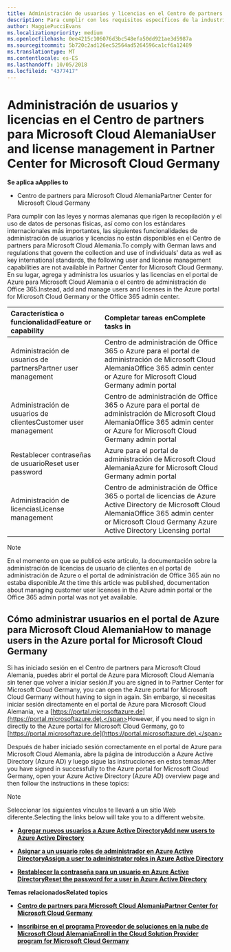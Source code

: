 ```yaml
---
title: Administración de usuarios y licencias en el Centro de partners para Microsoft Cloud Alemania | Centro de partners para Microsoft Cloud Alemania
description: Para cumplir con los requisitos específicos de la industria, regionales y nacionales que rigen la recopilación y el uso de datos de personas físicas, en el Centro de partners de Microsoft Cloud Alemania no están disponibles las funcionalidades de administración de usuarios. En su lugar, agrega y administra los usuarios en el portal de Azure para Microsoft Cloud Alemania.
author: MaggiePucciEvans
ms.localizationpriority: medium
ms.openlocfilehash: 0ee4215c106076d3bc548efa50dd921ae3d5987a
ms.sourcegitcommit: 5b720c2ad126ec52564ad5264596ca1cf6a12489
ms.translationtype: MT
ms.contentlocale: es-ES
ms.lasthandoff: 10/05/2018
ms.locfileid: "4377417"
---
```

# <a name="user-and-license-management-in-partner-center-for-microsoft-cloud-germany"></a><span data-ttu-id="f363d-104">Administración de usuarios y licencias en el Centro de partners para Microsoft Cloud Alemania</span><span class="sxs-lookup"><span data-stu-id="f363d-104">User and license management in Partner Center for Microsoft Cloud Germany</span></span>

**<span data-ttu-id="f363d-105">Se aplica a</span><span class="sxs-lookup"><span data-stu-id="f363d-105">Applies to</span></span>**

-  <span data-ttu-id="f363d-106">Centro de partners para Microsoft Cloud Alemania</span><span class="sxs-lookup"><span data-stu-id="f363d-106">Partner Center for Microsoft Cloud Germany</span></span>

<span data-ttu-id="f363d-107">Para cumplir con las leyes y normas alemanas que rigen la recopilación y el uso de datos de personas físicas, así como con los estándares internacionales más importantes, las siguientes funcionalidades de administración de usuarios y licencias no están disponibles en el Centro de partners para Microsoft Cloud Alemania.</span><span class="sxs-lookup"><span data-stu-id="f363d-107">To comply with German laws and regulations that govern the collection and use of individuals' data as well as key international standards, the following user and license management capabilities are not available in Partner Center for Microsoft Cloud Germany.</span></span> <span data-ttu-id="f363d-108">En su lugar, agrega y administra los usuarios y las licencias en el portal de Azure para Microsoft Cloud Alemania o el centro de administración de Office 365.</span><span class="sxs-lookup"><span data-stu-id="f363d-108">Instead, add and manage users and licenses in the Azure portal for Microsoft Cloud Germany or the Office 365 admin center.</span></span>

<span data-ttu-id="f363d-109">Característica o funcionalidad</span><span class="sxs-lookup"><span data-stu-id="f363d-109">Feature or capability</span></span> | <span data-ttu-id="f363d-110">Completar tareas en</span><span class="sxs-lookup"><span data-stu-id="f363d-110">Complete tasks in</span></span>
:--- | :---
<span data-ttu-id="f363d-111">Administración de usuarios de partners</span><span class="sxs-lookup"><span data-stu-id="f363d-111">Partner user management</span></span> | <span data-ttu-id="f363d-112">Centro de administración de Office 365 o Azure para el portal de administración de Microsoft Cloud Alemania</span><span class="sxs-lookup"><span data-stu-id="f363d-112">Office 365 admin center or Azure for Microsoft Cloud Germany admin portal</span></span>
<span data-ttu-id="f363d-113">Administración de usuarios de clientes</span><span class="sxs-lookup"><span data-stu-id="f363d-113">Customer user management</span></span> | <span data-ttu-id="f363d-114">Centro de administración de Office 365 o Azure para el portal de administración de Microsoft Cloud Alemania</span><span class="sxs-lookup"><span data-stu-id="f363d-114">Office 365 admin center or Azure for Microsoft Cloud Germany admin portal</span></span>
<span data-ttu-id="f363d-115">Restablecer contraseñas de usuario</span><span class="sxs-lookup"><span data-stu-id="f363d-115">Reset user password</span></span> | <span data-ttu-id="f363d-116">Azure para el portal de administración de Microsoft Cloud Alemania</span><span class="sxs-lookup"><span data-stu-id="f363d-116">Azure for Microsoft Cloud Germany admin portal</span></span>
<span data-ttu-id="f363d-117">Administración de licencias</span><span class="sxs-lookup"><span data-stu-id="f363d-117">License management</span></span> | <span data-ttu-id="f363d-118">Centro de administración de Office 365 o portal de licencias de Azure Active Directory de Microsoft Cloud Alemania</span><span class="sxs-lookup"><span data-stu-id="f363d-118">Office 365 admin center or Microsoft Cloud Germany Azure Active Directory Licensing portal</span></span>

> [!NOTE]  
> <span data-ttu-id="f363d-119">En el momento en que se publicó este artículo, la documentación sobre la administración de licencias de usuario de clientes en el portal de administración de Azure o el portal de administración de Office 365 aún no estaba disponible.</span><span class="sxs-lookup"><span data-stu-id="f363d-119">At the time this article was published, documentation about managing customer user licenses in the Azure admin portal or the Office 365 admin portal was not yet available.</span></span>

## <a name="how-to-manage-users-in-the-azure-portal-for-microsoft-cloud-germany"></a><span data-ttu-id="f363d-120">Cómo administrar usuarios en el portal de Azure para Microsoft Cloud Alemania</span><span class="sxs-lookup"><span data-stu-id="f363d-120">How to manage users in the Azure portal for Microsoft Cloud Germany</span></span> 

<span data-ttu-id="f363d-121">Si has iniciado sesión en el Centro de partners para Microsoft Cloud Alemania, puedes abrir el portal de Azure para Microsoft Cloud Alemania sin tener que volver a iniciar sesión.</span><span class="sxs-lookup"><span data-stu-id="f363d-121">If you are signed in to Partner Center for Microsoft Cloud Germany, you can open the Azure portal for Microsoft Cloud Germany without having to sign in again.</span></span> <span data-ttu-id="f363d-122">Sin embargo, si necesitas iniciar sesión directamente en el portal de Azure para Microsoft Cloud Alemania, ve a [https://portal.microsoftazure.de](https://portal.microsoftazure.de).</span><span class="sxs-lookup"><span data-stu-id="f363d-122">However, if you need to sign in directly to the Azure portal for Microsoft Cloud Germany, go to [https://portal.microsoftazure.de](https://portal.microsoftazure.de).</span></span> 

<span data-ttu-id="f363d-123">Después de haber iniciado sesión correctamente en el portal de Azure para Microsoft Cloud Alemania, abre la página de introducción a Azure Active Directory (Azure AD) y luego sigue las instrucciones en estos temas:</span><span class="sxs-lookup"><span data-stu-id="f363d-123">After you have signed in successfully to the Azure portal for Microsoft Cloud Germany, open your Azure Active Directory (Azure AD) overview page and then follow the instructions in these topics:</span></span>

> [!NOTE]  
> <span data-ttu-id="f363d-124">Seleccionar los siguientes vínculos te llevará a un sitio Web diferente.</span><span class="sxs-lookup"><span data-stu-id="f363d-124">Selecting the links below will take you to a different website.</span></span> 

-  [**<span data-ttu-id="f363d-125">Agregar nuevos usuarios a Azure Active Directory</span><span class="sxs-lookup"><span data-stu-id="f363d-125">Add new users to Azure Active Directory</span></span>**](https://docs.microsoft.com/azure/active-directory/active-directory-users-create-azure-portal)

-  [**<span data-ttu-id="f363d-126">Asignar a un usuario roles de administrador en Azure Active Directory</span><span class="sxs-lookup"><span data-stu-id="f363d-126">Assign a user to administrator roles in Azure Active Directory</span></span>**](https://docs.microsoft.com/azure/active-directory/active-directory-users-assign-role-azure-portal)

-  [**<span data-ttu-id="f363d-127">Restablecer la contraseña para un usuario en Azure Active Directory</span><span class="sxs-lookup"><span data-stu-id="f363d-127">Reset the password for a user in Azure Active Directory</span></span>**](https://docs.microsoft.com/azure/active-directory/active-directory-users-reset-password-azure-portal)

**<span data-ttu-id="f363d-128">Temas relacionados</span><span class="sxs-lookup"><span data-stu-id="f363d-128">Related topics</span></span>**

-  [**<span data-ttu-id="f363d-129">Centro de partners para Microsoft Cloud Alemania</span><span class="sxs-lookup"><span data-stu-id="f363d-129">Partner Center for Microsoft Cloud Germany</span></span>**](partner-center-for-microsoft-cloud-germany.md)

-  [**<span data-ttu-id="f363d-130">Inscribirse en el programa Proveedor de soluciones en la nube de Microsoft Cloud Alemania</span><span class="sxs-lookup"><span data-stu-id="f363d-130">Enroll in the Cloud Solution Provider program for Microsoft Cloud Germany</span></span>**](enroll-in-csp-for-microsoft-cloud-germany.md)
